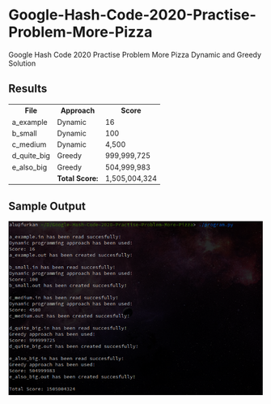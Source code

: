 # Google-Hash-Code-2020-Practise-Problem-More-Pizza
Google Hash Code 2020 Practise Problem More Pizza Dynamic and Greedy Solution

<h2>Results</h2>
<table>
  <tr>
    <th>File</th>
    <th>Approach</th>
    <th>Score</th>
  </tr>
  <tr>
    <td>a_example</td>
    <td>Dynamic</td>
    <td>16</td>
  </tr>
  <tr>
    <td>b_small</td>
    <td>Dynamic</td>
    <td>100</td>
  </tr>
  <tr>
    <td>c_medium</td>
    <td>Dynamic</td>
    <td>4,500</td>
  </tr>
  <tr>
    <td>d_quite_big</td>
    <td>Greedy</td>
    <td>999,999,725</td>
  </tr>
  <tr>
    <td>e_also_big</td>
    <td>Greedy</td>
    <td>504,999,983</td>
  </tr>
  <tr>
    <td></td>
    <td><b>Total Score:</b></td>
    <td>1,505,004,324</td>
  </tr>
<table>

<h2>Sample Output</h2>
<img src="/ss.png" width="798"/>
